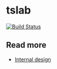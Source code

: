 # tslab

[![Build Status](https://travis-ci.org/yunabe/tslab.svg?branch=master)](https://travis-ci.org/yunabe/tslab)

## Read more

- [Internal design](docs/internal.md)
